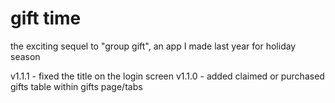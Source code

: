 # gift time

the exciting sequel to "group gift", an app I made last year for holiday season

v1.1.1 - fixed the title on the login screen
v1.1.0 - added claimed or purchased gifts table within gifts page/tabs
